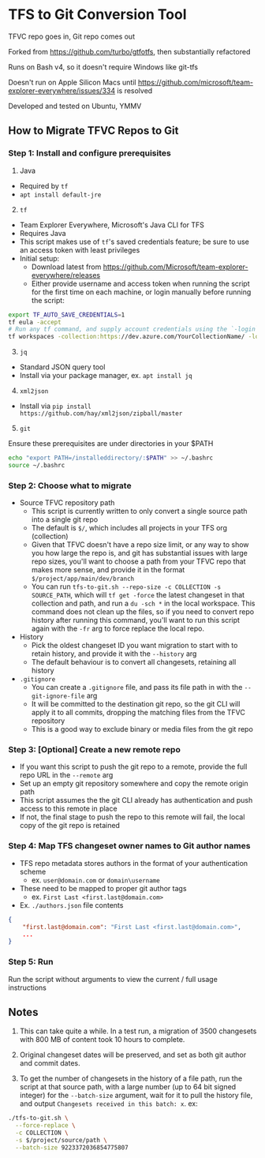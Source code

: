 # TFS to Git Conversion Tool

TFVC repo goes in, Git repo comes out

Forked from https://github.com/turbo/gtfotfs, then substantially refactored

Runs on Bash v4, so it doesn't require Windows like git-tfs

Doesn't run on Apple Silicon Macs until https://github.com/microsoft/team-explorer-everywhere/issues/334 is resolved

Developed and tested on Ubuntu, YMMV

## How to Migrate TFVC Repos to Git

### Step 1: Install and configure prerequisites

1. Java
  - Required by `tf`
  - `apt install default-jre`
2. `tf`
  - Team Explorer Everywhere, Microsoft's Java CLI for TFS
  - Requires Java
  - This script makes use of `tf`'s saved credentials feature; be sure to use an access token with least privileges
  - Initial setup:
    - Download latest from https://github.com/Microsoft/team-explorer-everywhere/releases
    - Either provide username and access token when running the script for the first time on each machine, or login manually before running the script:
```bash
export TF_AUTO_SAVE_CREDENTIALS=1
tf eula -accept
# Run any tf command, and supply account credentials using the `-login` option
tf workspaces -collection:https://dev.azure.com/YourCollectionName/ -login:user@domain.com,accesstoken
```
3. `jq`
  - Standard JSON query tool
  - Install via your package manager, ex. `apt install jq`
4. `xml2json`
  - Install via `pip install https://github.com/hay/xml2json/zipball/master`
5. `git`

Ensure these prerequisites are under directories in your $PATH
```bash
echo "export PATH=/installeddirectory/:$PATH" >> ~/.bashrc
source ~/.bashrc
```

### Step 2: Choose what to migrate

- Source TFVC repository path
  - This script is currently written to only convert a single source path into a single git repo
  - The default is `$/`, which includes all projects in your TFS org (collection)
  - Given that TFVC doesn't have a repo size limit, or any way to show you how large the repo is, and git has substantial issues with large repo sizes, you'll want to choose a path from your TFVC repo that makes more sense, and provide it in the format `$/project/app/main/dev/branch`
  - You can run `tfs-to-git.sh --repo-size -c COLLECTION -s SOURCE_PATH`, which will `tf get -force` the latest changeset in that collection and path, and run a `du -sch *` in the local workspace. This command does not clean up the files, so if you need to convert repo history after running this command, you'll want to run this script again with the `-fr` arg to force replace the local repo.
- History
  - Pick the oldest changeset ID you want migration to start with to retain history, and provide it with the `--history` arg
  - The default behaviour is to convert all changesets, retaining all history
- `.gitignore`
  - You can create a `.gitignore` file, and pass its file path in with the `--git-ignore-file` arg
  - It will be committed to the destination git repo, so the git CLI will apply it to all commits, dropping the matching files from the TFVC repository
  - This is a good way to exclude binary or media files from the git repo

### Step 3: [Optional] Create a new remote repo

- If you want this script to push the git repo to a remote, provide the full repo URL in the `--remote` arg
- Set up an empty git repository somewhere and copy the remote origin path
- This script assumes the the git CLI already has authentication and push access to this remote in place
- If not, the final stage to push the repo to this remote will fail, the local copy of the git repo is retained

### Step 4: Map TFS changeset owner names to Git author names

- TFS repo metadata stores authors in the format of your authentication scheme
  - ex. `user@domain.com` or `domain\username`
- These need to be mapped to proper git author tags
  - ex. `First Last <first.last@domain.com>`
- Ex. `./authors.json` file contents
```json
{
    "first.last@domain.com": "First Last <first.last@domain.com>",
    ...
}
```

### Step 5: Run

Run the script without arguments to view the current / full usage instructions

## Notes

1. This can take quite a while. In a test run, a migration of 3500 changesets with 800 MB of content took 10 hours to complete.

2. Original changeset dates will be preserved, and set as both git author and commit dates.

3. To get the number of changesets in the history of a file path, run the script at that source path, with a large number (up to 64 bit signed integer) for the `--batch-size` argument, wait for it to pull the history file, and output `Changesets received in this batch: x`. ex:
```bash
./tfs-to-git.sh \
  --force-replace \
  -c COLLECTION \
  -s $/project/source/path \
  --batch-size 9223372036854775807
```
